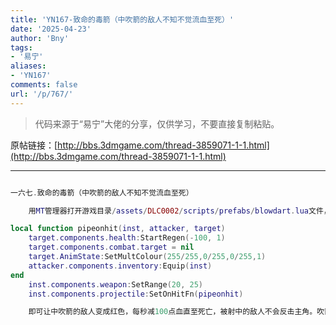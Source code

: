 ```yaml
---
title: 'YN167-致命的毒箭（中吹箭的敌人不知不觉流血至死）'
date: '2025-04-23'
author: 'Bny'
tags:
- '易宁'
aliases:
- 'YN167'
comments: false
url: '/p/767/'
---
```


> 代码来源于“易宁”大佬的分享，仅供学习，不要直接复制粘贴。

原帖链接：[http://bbs.3dmgame.com/thread-3859071-1-1.html](http://bbs.3dmgame.com/thread-3859071-1-1.html)

---

```lua  

一六七.致命的毒箭（中吹箭的敌人不知不觉流血至死）

	用MT管理器打开游戏目录/assets/DLC0002/scripts/prefabs/blowdart.lua文件，在inst.components.weapon:SetDamage(TUNING.PIPE_DART_DAMAGE)的下一行插入以下内容：

local function pipeonhit(inst, attacker, target)
	target.components.health:StartRegen(-100, 1)
	target.components.combat.target = nil
	target.AnimState:SetMultColour(255/255,0/255,0/255,1)
	attacker.components.inventory:Equip(inst)
end
	inst.components.weapon:SetRange(20, 25)
	inst.components.projectile:SetOnHitFn(pipeonhit)

	即可让中吹箭的敌人变成红色，每秒减100点血直至死亡，被射中的敌人不会反击主角。吹箭为无限使用，吹出后自动回到手中

```  

